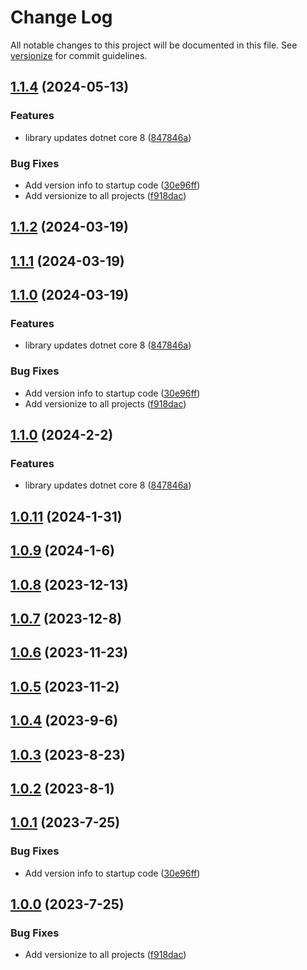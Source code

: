 # Change Log

All notable changes to this project will be documented in this file. See [versionize](https://github.com/versionize/versionize) for commit guidelines.

<a name="1.1.4"></a>
## [1.1.4](https://www.github.com/bcgov/JAG-JPIDP/releases/tag/v1.1.4) (2024-05-13)

### Features

* library updates dotnet core 8 ([847846a](https://www.github.com/bcgov/JAG-JPIDP/commit/847846a01291ac981c97cb88a63dc0baa08673e3))

### Bug Fixes

* Add version info to startup code ([30e96ff](https://www.github.com/bcgov/JAG-JPIDP/commit/30e96ff0ef578a61516e53b625d935a242d85dc9))
* Add versionize to all projects ([f918dac](https://www.github.com/bcgov/JAG-JPIDP/commit/f918dacd6c0ac59a05954f052d33ae0ba245e63f))

<a name="1.1.2"></a>
## [1.1.2](https://www.github.com/bcgov/JAG-JPIDP/releases/tag/v1.1.2) (2024-03-19)

<a name="1.1.1"></a>
## [1.1.1](https://www.github.com/bcgov/JAG-JPIDP/releases/tag/v1.1.1) (2024-03-19)

<a name="1.1.0"></a>
## [1.1.0](https://www.github.com/bcgov/JAG-JPIDP/releases/tag/v1.1.0) (2024-03-19)

### Features

* library updates dotnet core 8 ([847846a](https://www.github.com/bcgov/JAG-JPIDP/commit/847846a01291ac981c97cb88a63dc0baa08673e3))

### Bug Fixes

* Add version info to startup code ([30e96ff](https://www.github.com/bcgov/JAG-JPIDP/commit/30e96ff0ef578a61516e53b625d935a242d85dc9))
* Add versionize to all projects ([f918dac](https://www.github.com/bcgov/JAG-JPIDP/commit/f918dacd6c0ac59a05954f052d33ae0ba245e63f))

<a name="1.1.0"></a>
## [1.1.0](https://www.github.com/bcgov/JAG-JPIDP/releases/tag/v1.1.0) (2024-2-2)

### Features

* library updates dotnet core 8 ([847846a](https://www.github.com/bcgov/JAG-JPIDP/commit/847846a01291ac981c97cb88a63dc0baa08673e3))

<a name="1.0.11"></a>
## [1.0.11](https://www.github.com/bcgov/JAG-JPIDP/releases/tag/v1.0.11) (2024-1-31)

<a name="1.0.9"></a>
## [1.0.9](https://www.github.com/bcgov/JAG-JPIDP/releases/tag/v1.0.9) (2024-1-6)

<a name="1.0.8"></a>
## [1.0.8](https://www.github.com/bcgov/JAG-JPIDP/releases/tag/v1.0.8) (2023-12-13)

<a name="1.0.7"></a>
## [1.0.7](https://www.github.com/bcgov/JAG-JPIDP/releases/tag/v1.0.7) (2023-12-8)

<a name="1.0.6"></a>
## [1.0.6](https://www.github.com/bcgov/JAG-JPIDP/releases/tag/v1.0.6) (2023-11-23)

<a name="1.0.5"></a>
## [1.0.5](https://www.github.com/bcgov/JAG-JPIDP/releases/tag/v1.0.5) (2023-11-2)

<a name="1.0.4"></a>
## [1.0.4](https://www.github.com/bcgov/JAG-JPIDP/releases/tag/v1.0.4) (2023-9-6)

<a name="1.0.3"></a>
## [1.0.3](https://www.github.com/bcgov/JAG-JPIDP/releases/tag/v1.0.3) (2023-8-23)

<a name="1.0.2"></a>
## [1.0.2](https://www.github.com/bcgov/JAG-JPIDP/releases/tag/v1.0.2) (2023-8-1)

<a name="1.0.1"></a>
## [1.0.1](https://www.github.com/bcgov/JAG-JPIDP/releases/tag/v1.0.1) (2023-7-25)

### Bug Fixes

* Add version info to startup code ([30e96ff](https://www.github.com/bcgov/JAG-JPIDP/commit/30e96ff0ef578a61516e53b625d935a242d85dc9))

<a name="1.0.0"></a>
## [1.0.0](https://www.github.com/bcgov/JAG-JPIDP/releases/tag/v1.0.0) (2023-7-25)

### Bug Fixes

* Add versionize to all projects ([f918dac](https://www.github.com/bcgov/JAG-JPIDP/commit/f918dacd6c0ac59a05954f052d33ae0ba245e63f))

